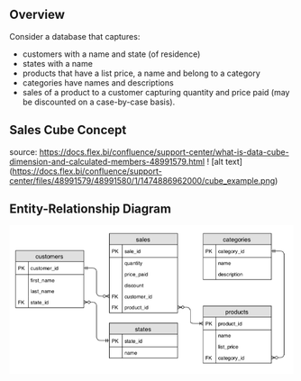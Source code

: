 ## Overview

Consider a database that captures:
- customers with a name and state (of residence)
- states with a name
- products that have a list price, a name and belong to a category
- categories have names and descriptions
- sales of a product to a customer capturing quantity and price paid (may be discounted on a case-by-case basis).

## Sales Cube Concept 
source: https://docs.flex.bi/confluence/support-center/what-is-data-cube-dimension-and-calculated-members-48991579.html
! [alt text] (https://docs.flex.bi/confluence/support-center/files/48991579/48991580/1/1474886962000/cube_example.png)

## Entity-Relationship Diagram
![alt text](https://github.com/raulgiovannymartinez/Sales-Cube-Database/blob/master/ER_diagram.png)



